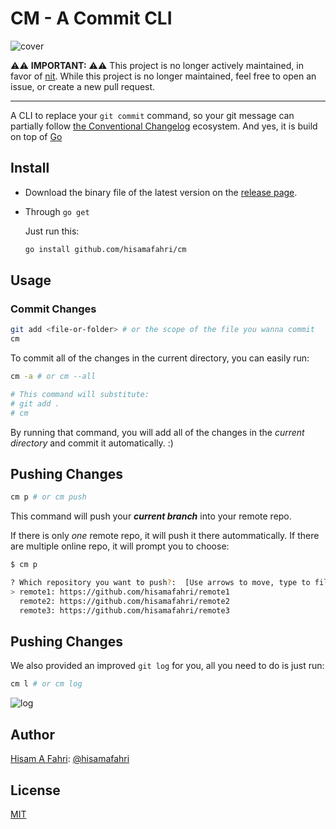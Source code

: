 # CM - A Commit CLI

![cover](https://i.imgur.com/LLdRKeZ.png)

⚠️⚠️ **IMPORTANT:** ⚠️⚠️ This project is no longer actively maintained, in favor of [nit](https://github.com/hisamafahri/nit). While this project is no longer maintained, feel free to open an issue, or create a new pull request.

---

A CLI to replace your `git commit` command, so your git message can partially follow [the Conventional Changelog](https://github.com/conventional-changelog/conventional-changelog) ecosystem. And yes, it is build on top of [Go](https://go.dev)

## Install

- Download the binary file of the latest version on the [release page](https://github.com/hisamafahri/cm/releases).

- Through `go get`
  
  Just run this:
  
  ```bash
  go install github.com/hisamafahri/cm
  ```

## Usage

### Commit Changes

```bash
git add <file-or-folder> # or the scope of the file you wanna commit
cm
```

To commit all of the changes in the current directory, you can easily run:

```bash
cm -a # or cm --all

# This command will substitute:
# git add .
# cm
```

By running that command, you will add all of the changes in the *current directory* and commit it automatically. :)

## Pushing Changes

```bash
cm p # or cm push
```

This command will push your ***current branch*** into your remote repo. 

If there is only *one* remote repo, it will push it there autommatically. If there are multiple online repo, it will prompt you to choose:

```bash
$ cm p

? Which repository you want to push?:  [Use arrows to move, type to filter]
> remote1: https://github.com/hisamafahri/remote1
  remote2: https://github.com/hisamafahri/remote2
  remote3: https://github.com/hisamafahri/remote3
```

## Pushing Changes

We also provided an improved `git log` for you, all you need to do is just run:

```bash
cm l # or cm log
```

![log](https://i.imgur.com/Xjgav2R.png)

## Author

[Hisam A Fahri](https://hisamafahri.com): [@hisamafahri](https://github.com/hisamafahri)

## License

[MIT](LICENSE)
